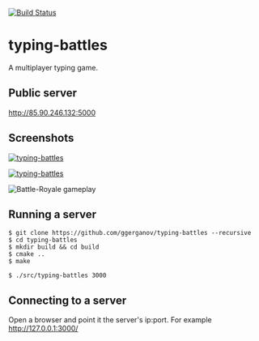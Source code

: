 [![Build Status](https://travis-ci.org/ggerganov/typing-battles.svg?branch=master)](https://travis-ci.org/ggerganov/typing-battles?branch=master)

# typing-battles

A multiplayer typing game.

## Public server

http://85.90.246.132:5000

## Screenshots

<a href="https://i.imgur.com/drL2D9E.png" target="_blank">![typing-battles](https://i.imgur.com/drL2D9E.png)</a>

<a href="https://i.imgur.com/YuTNEzt.png" target="_blank">![typing-battles](https://i.imgur.com/YuTNEzt.png)</a>

![Battle-Royale gameplay](https://github.com/ggerganov/typing-battles/raw/master/data/gameplay-0.gif "BR gameplay")



## Running a server

    $ git clone https://github.com/ggerganov/typing-battles --recursive
    $ cd typing-battles
    $ mkdir build && cd build
    $ cmake ..
    $ make
    
    $ ./src/typing-battles 3000
    
## Connecting to a server

Open a browser and point it the server's ip:port. For example http://127.0.0.1:3000/
